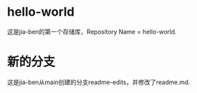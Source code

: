 # hello-world
这是jia-ben的第一个存储库，Repository Name = hello-world.

# 新的分支
这是jia-ben从main创建的分支readme-edits，并修改了readme.md.
